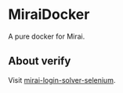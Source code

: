 # MiraiDocker

A pure docker for Mirai.

## About verify

Visit [mirai-login-solver-selenium](https://github.com/project-mirai/mirai-login-solver-selenium).
